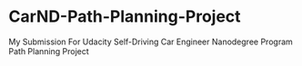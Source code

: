 # CarND-Path-Planning-Project
My Submission For Udacity Self-Driving Car Engineer Nanodegree Program Path Planning Project
